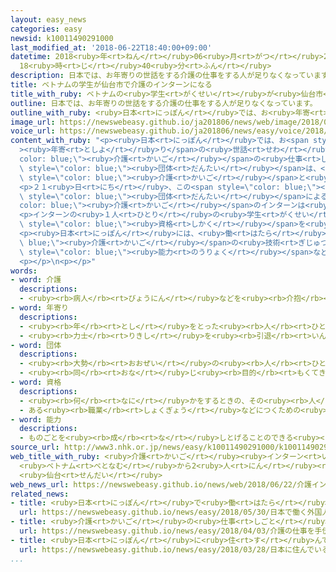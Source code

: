 ```yaml
---
layout: easy_news
categories: easy
newsid: k10011490291000
last_modified_at: '2018-06-22T18:40:00+09:00'
datetime: 2018<ruby>年<rt>ねん</rt></ruby>06<ruby>月<rt>がつ</rt></ruby>22<ruby>日<rt>にち</rt></ruby>
  18<ruby>時<rt>じ</rt></ruby>40<ruby>分<rt>ふん</rt></ruby>
description: 日本では、お年寄りの世話をする介護の仕事をする人が足りなくなっています。
title: ベトナムの学生が仙台市で介護のインターンになる
title_with_ruby: ベトナムの<ruby>学生<rt>がくせい</rt></ruby>が<ruby>仙台市<rt>せんだいし</rt></ruby>で<ruby>介護<rt>かいご</rt></ruby>のインターンになる
outline: 日本では、お年寄りの世話をする介護の仕事をする人が足りなくなっています。
outline_with_ruby: <ruby>日本<rt>にっぽん</rt></ruby>では、お<ruby>年寄<rt>としよ</rt></ruby>りの<ruby>世話<rt>せわ</rt></ruby>をする<ruby>介護<rt>かいご</rt></ruby>の<ruby>仕事<rt>しごと</rt></ruby>をする<ruby>人<rt>ひと</rt></ruby>が<ruby>足<rt>た</rt></ruby>りなくなっています。
image_url: https://newswebeasy.github.io/ja201806/news/web/image/2018/06/22/K10011490291_1806220934_1806220938_01_02.jpg
voice_url: https://newswebeasy.github.io/ja201806/news/easy/voice/2018/06/22/k10011490291000.mp4
content_with_ruby: "<p><ruby>日本<rt>にっぽん</rt></ruby>では、お<span style=\"color: blue;\"\
  ><ruby>年寄<rt>としよ</rt></ruby>り</span>の<ruby>世話<rt>せわ</rt></ruby>をする<span style=\"\
  color: blue;\"><ruby>介護<rt>かいご</rt></ruby></span>の<ruby>仕事<rt>しごと</rt></ruby>をする<ruby>人<rt>ひと</rt></ruby>が<ruby>足<rt>た</rt></ruby>りなくなっています。<ruby>宮城県<rt>みやぎけん</rt></ruby><ruby>仙台市<rt>せんだいし</rt></ruby>にある<span\
  \ style=\"color: blue;\"><ruby>団体<rt>だんたい</rt></ruby></span>は、<ruby>外国<rt>がいこく</rt></ruby>で<span\
  \ style=\"color: blue;\"><ruby>介護<rt>かいご</rt></ruby></span>と<ruby>日本語<rt>にほんご</rt></ruby>の<ruby>勉強<rt>べんきょう</rt></ruby>をしている<ruby>学生<rt>がくせい</rt></ruby>を<ruby>日本<rt>にっぽん</rt></ruby>に<ruby>招待<rt>しょうたい</rt></ruby>して、<ruby>技術<rt>ぎじゅつ</rt></ruby>を<ruby>習<rt>なら</rt></ruby>うインターンになってもらおうと<ruby>考<rt>かんが</rt></ruby>えました。</p>\n\
  <p>２１<ruby>日<rt>にち</rt></ruby>、この<span style=\"color: blue;\"><ruby>団体<rt>だんたい</rt></ruby></span>がベトナムから<ruby>招待<rt>しょうたい</rt></ruby>した<ruby>２人<rt>ふたり</rt></ruby>のインターンが<ruby>仙台市<rt>せんだいし</rt></ruby>に<ruby>着<rt>つ</rt></ruby>きました。<ruby>２人<rt>ふたり</rt></ruby>はベトナムのホーチミン<ruby>市<rt>し</rt></ruby>の<ruby>大学<rt>だいがく</rt></ruby>の<ruby>学生<rt>がくせい</rt></ruby>です。<span\
  \ style=\"color: blue;\"><ruby>団体<rt>だんたい</rt></ruby></span>によると、<span style=\"\
  color: blue;\"><ruby>介護<rt>かいご</rt></ruby></span>のインターンは<ruby>日本<rt>にっぽん</rt></ruby>で<ruby>初<rt>はじ</rt></ruby>めてです。</p>\n\
  <p>インターンの<ruby>１人<rt>ひとり</rt></ruby>の<ruby>学生<rt>がくせい</rt></ruby>は「<ruby>日本<rt>にっぽん</rt></ruby>で１<ruby>年<rt>ねん</rt></ruby><ruby>技術<rt>ぎじゅつ</rt></ruby>を<ruby>習<rt>なら</rt></ruby>って、<span\
  \ style=\"color: blue;\"><ruby>資格<rt>しかく</rt></ruby></span>を<ruby>取<rt>と</rt></ruby>りたいと<ruby>思<rt>おも</rt></ruby>っています。<ruby>日本<rt>にっぽん</rt></ruby>の<ruby>技術<rt>ぎじゅつ</rt></ruby>を<ruby>覚<rt>おぼ</rt></ruby>えて、ベトナムでも<ruby>仕事<rt>しごと</rt></ruby>をしたいです」と<ruby>話<rt>はな</rt></ruby>しました。</p>\n\
  <p><ruby>日本<rt>にっぽん</rt></ruby>には、<ruby>働<rt>はたら</rt></ruby>きながら<span style=\"color:\
  \ blue;\"><ruby>介護<rt>かいご</rt></ruby></span>の<ruby>技術<rt>ぎじゅつ</rt></ruby>を<ruby>習<rt>なら</rt></ruby>う<ruby>技能<rt>ぎのう</rt></ruby><ruby>実習生<rt>じっしゅうせい</rt></ruby>などがいますが、<ruby>高<rt>たか</rt></ruby>い<ruby>日本語<rt>にほんご</rt></ruby>の<span\
  \ style=\"color: blue;\"><ruby>能力<rt>のうりょく</rt></ruby></span>などが<ruby>必要<rt>ひつよう</rt></ruby>なため、あまり<ruby>増<rt>ふ</rt></ruby>えていません。</p>\n\
  <p></p>\n<p></p>"
words:
- word: 介護
  descriptions:
  - <ruby><rb>病人</rb><rt>びょうにん</rt></ruby>などを<ruby><rb>介抱</rb><rt>かいほう</rt></ruby>し、<ruby><rb>世話</rb><rt>せわ</rt></ruby>をすること。
- word: 年寄り
  descriptions:
  - <ruby><rb>年</rb><rt>とし</rt></ruby>をとった<ruby><rb>人</rb><rt>ひと</rt></ruby>。<ruby><rb>老人</rb><rt>ろうじん</rt></ruby>。
  - <ruby><rb>力士</rb><rt>りきし</rt></ruby>を<ruby><rb>引退</rb><rt>いんたい</rt></ruby>して、<ruby><rb>日本</rb><rt>にほん</rt></ruby><ruby><rb>相撲</rb><rt>すもう</rt></ruby><ruby><rb>協会</rb><rt>きょうかい</rt></ruby>の<ruby><rb>役員</rb><rt>やくいん</rt></ruby>になった<ruby><rb>人</rb><rt>ひと</rt></ruby>。
- word: 団体
  descriptions:
  - <ruby><rb>大勢</rb><rt>おおぜい</rt></ruby>の<ruby><rb>人</rb><rt>ひと</rt></ruby>の<ruby><rb>集</rb><rt>あつ</rt></ruby>まり。
  - <ruby><rb>同</rb><rt>おな</rt></ruby>じ<ruby><rb>目的</rb><rt>もくてき</rt></ruby>を<ruby><rb>持</rb><rt>も</rt></ruby>った<ruby><rb>人々</rb><rt>ひとびと</rt></ruby>の<ruby><rb>集</rb><rt>あつ</rt></ruby>まり。
- word: 資格
  descriptions:
  - <ruby><rb>何</rb><rt>なに</rt></ruby>かをするときの、その<ruby><rb>人</rb><rt>ひと</rt></ruby>の<ruby><rb>身分</rb><rt>みぶん</rt></ruby>や<ruby><rb>立場</rb><rt>たちば</rt></ruby>。
  - ある<ruby><rb>職業</rb><rt>しょくぎょう</rt></ruby>などにつくための<ruby><rb>必要</rb><rt>ひつよう</rt></ruby>な<ruby><rb>条件</rb><rt>じょうけん</rt></ruby>。
- word: 能力
  descriptions:
  - ものごとを<ruby><rb>成</rb><rt>な</rt></ruby>しとげることのできる<ruby><rb>力</rb><rt>ちから</rt></ruby>。
source_url: http://www3.nhk.or.jp/news/easy/k10011490291000/k10011490291000.html
web_title_with_ruby: <ruby>介護<rt>かいご</rt></ruby><ruby>インターン<rt>いんたーん</rt></ruby>で<ruby>外国人<rt>がいこくじん</rt></ruby><ruby>学生<rt>がくせい</rt></ruby><ruby>招<rt>まね</rt></ruby>く
  <ruby>ベトナム<rt>べとなむ</rt></ruby>から2<ruby>人<rt>にん</rt></ruby><ruby>到着<rt>とうちゃく</rt></ruby>
  <ruby>仙台<rt>せんだい</rt></ruby>
web_news_url: https://newswebeasy.github.io/news/web/2018/06/22/介護インターンで外国人学生招く-ベトナムから2人到着-仙台
related_news:
- title: <ruby>日本<rt>にっぽん</rt></ruby>で<ruby>働<rt>はたら</rt></ruby>く<ruby>外国人<rt>がいこくじん</rt></ruby>を<ruby>増<rt>ふ</rt></ruby>やすために<ruby>新<rt>あたら</rt></ruby>しいビザを<ruby>作<rt>つく</rt></ruby>る<ruby>計画<rt>けいかく</rt></ruby>
  url: https://newswebeasy.github.io/news/easy/2018/05/30/日本で働く外国人を増やすために新しいビザを作る計画
- title: <ruby>介護<rt>かいご</rt></ruby>の<ruby>仕事<rt>しごと</rt></ruby>を<ruby>手伝<rt>てつだ</rt></ruby>うロボットを<ruby>作<rt>つく</rt></ruby>ろう
  url: https://newswebeasy.github.io/news/easy/2018/04/03/介護の仕事を手伝うロボットを作ろう
- title: <ruby>日本<rt>にっぽん</rt></ruby>に<ruby>住<rt>す</rt></ruby>んでいる<ruby>外国人<rt>がいこくじん</rt></ruby>は２５６<ruby>万<rt>まん</rt></ruby><ruby>人<rt>にん</rt></ruby>　<ruby>今<rt>いま</rt></ruby>までで<ruby>最<rt>もっと</rt></ruby>も<ruby>多<rt>おお</rt></ruby>い
  url: https://newswebeasy.github.io/news/easy/2018/03/28/日本に住んでいる外国人は256万人-今までで最も多い
...
```

